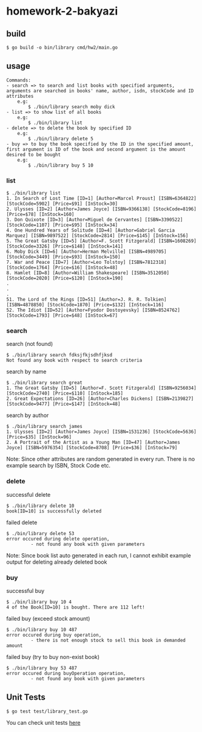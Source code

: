 # homework-2-bakyazi

## build
```shell
$ go build -o bin/library cmd/hw2/main.go
```

## usage
```
Commands:
- search => to search and list books with specified arguments, arguments are searched in books' name, author, isdn, stockCode and ID attributes
	e.g:
		$ ./bin/library search moby dick
- list => to show list of all books
	e.g:
		$ ./bin/library list
- delete => to delete the book by specified ID
	e.g:
		$ ./bin/library delete 5
- buy => to buy the book specified by the ID in the specified amount, first argument is ID of the book and second argument is the amount desired to be bought
	e.g:
		$ ./bin/library buy 5 10
```

### list
```shell
$ ./bin/library list          
1. In Search of Lost Time [ID=1] [Author=Marcel Proust] [ISBN=6364822] [StockCode=5902] [Price=$91] [InStock=30]
2. Ulysses [ID=2] [Author=James Joyce] [ISBN=9366138] [StockCode=8196] [Price=$78] [InStock=160]
3. Don Quixote [ID=3] [Author=Miguel de Cervantes] [ISBN=3390522] [StockCode=1107] [Price=$95] [InStock=34]
4. One Hundred Years of Solitude [ID=4] [Author=Gabriel Garcia Marquez] [ISBN=9897522] [StockCode=2814] [Price=$145] [InStock=156]
5. The Great Gatsby [ID=5] [Author=F. Scott Fitzgerald] [ISBN=1608269] [StockCode=3326] [Price=$148] [InStock=141]
6. Moby Dick [ID=6] [Author=Herman Melville] [ISBN=4989705] [StockCode=3449] [Price=$93] [InStock=150]
7. War and Peace [ID=7] [Author=Leo Tolstoy] [ISBN=7812318] [StockCode=1764] [Price=$16] [InStock=48]
8. Hamlet [ID=8] [Author=William Shakespeare] [ISBN=3512050] [StockCode=2020] [Price=$120] [InStock=190]
.
.
.
51. The Lord of the Rings [ID=51] [Author=J. R. R. Tolkien] [ISBN=4878850] [StockCode=1870] [Price=$132] [InStock=116]
52. The Idiot [ID=52] [Author=Fyodor Dostoyevsky] [ISBN=8524762] [StockCode=1793] [Price=$48] [InStock=67]
```


### search

search (not found)
```shell
$ ./bin/library search fdksjfkjsdhfjksd  
Not found any book with respect to search criteria
```

search by name
```shell
$ ./bin/library search great
1. The Great Gatsby [ID=5] [Author=F. Scott Fitzgerald] [ISBN=9256034] [StockCode=2740] [Price=$110] [InStock=185]
2. Great Expectations [ID=26] [Author=Charles Dickens] [ISBN=2139827] [StockCode=9477] [Price=$147] [InStock=48]
```

search by author
```shell
$ ./bin/library search james
1. Ulysses [ID=2] [Author=James Joyce] [ISBN=1531236] [StockCode=5636] [Price=$35] [InStock=96]
2. A Portrait of the Artist as a Young Man [ID=47] [Author=James Joyce] [ISBN=5976354] [StockCode=8708] [Price=$36] [InStock=79]
```

Note: Since other attributes are random generated in every run. There is no example search by ISBN, Stock Code etc.

### delete

successful delete
```shell
$ ./bin/library delete 10   
book[ID=10] is successfully deleted
```

failed delete
```shell
$ ./bin/library delete 53
error occured during delete operation,
         - not found any book with given parameters
```

Note: Since book list auto generated in each run, I cannot exhibit example output for deleting already deleted book

### buy
successful buy
```shell
$ ./bin/library buy 10 4  
4 of the Book[ID=10] is bought. There are 112 left!
```
failed buy (exceed stock amount)
```shell
$ ./bin/library buy 10 487
error occured during buy operation, 
         - there is not enough stock to sell this book in demanded amount
```

failed buy (try to buy non-exist book)
```shell
$ ./bin/library buy 53 487
error occured during buyOperation operation, 
         - not found any book with given parameters
```

## Unit Tests
```shell
$ go test test/library_test.go
```

You can check unit tests [here](test/library_test.go)